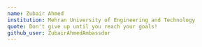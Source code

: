```yaml
---
name: Zubair Ahmed
institution: Mehran University of Engineering and Technology
quote: Don't give up until you reach your goals!
github_user: ZubairAhmedAmbassdor
---
```

